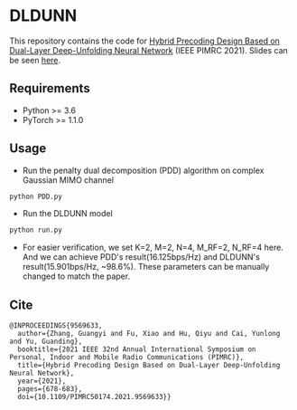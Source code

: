 # DLDUNN
This repository contains the code for [Hybrid Precoding Design Based on Dual-Layer Deep-Unfolding Neural Network](https://ieeexplore.ieee.org/document/9569633) (IEEE PIMRC 2021). Slides can be seen [here](https://fuxiao0719.github.io/assets/pdf/pimrc_dldunn.pdf).

## Requirements
* Python >= 3.6
* PyTorch >= 1.1.0

## Usage
* Run the  penalty dual decomposition (PDD) algorithm on complex Gaussian MIMO channel
```bash
python PDD.py
```
* Run the DLDUNN model
```bash
python run.py
```
* For easier verification, we set K=2, M=2, N=4, M_RF=2, N_RF=4 here. And we can achieve PDD's result(16.125bps/Hz) and DLDUNN's result(15.901bps/Hz, ~98.6\%). These parameters can be manually changed to match the paper.

## Cite
```
@INPROCEEDINGS{9569633,
  author={Zhang, Guangyi and Fu, Xiao and Hu, Qiyu and Cai, Yunlong and Yu, Guanding},
  booktitle={2021 IEEE 32nd Annual International Symposium on Personal, Indoor and Mobile Radio Communications (PIMRC)}, 
  title={Hybrid Precoding Design Based on Dual-Layer Deep-Unfolding Neural Network}, 
  year={2021},
  pages={678-683},
  doi={10.1109/PIMRC50174.2021.9569633}}
```